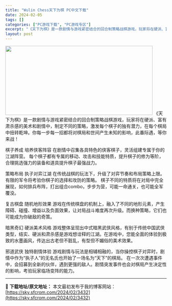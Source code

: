 ```yaml
---
title: "Wulin Chess天下为棋 PC中文下载"
date: 2024-02-05
tags: []
categories: ["PC游戏下载", "PC游戏专区"]
excerpt: "《天下为棋》是一款剧情与游戏紧密结合的回合制策略战棋游戏，玩家将在硬派、富有肃杀感的美术和剧情中，制定不同的策略，激发每个棋子的独有潜力，在每个棋局中扭转乾坤。你每一步每一招都将对棋局和世间产生未知的影响，此番际遇，等你来战！ 棋子养成 培养侠客阵容 在剧情中召集各具特色的侠客棋子，灵活组建专属于你&hellip;"
layout: post
---
```


<img class="size-full wp-image-3433 aligncenter" src="https://sky.sfcrom.com/wp-content/uploads/2024/02/2024020508352770.jpg" alt="" width="460" height="215" />
《天下为棋》是一款剧情与游戏紧密结合的回合制策略战棋游戏，玩家将在硬派、富有肃杀感的美术和剧情中，制定不同的策略，激发每个棋子的独有潜力，在每个棋局中扭转乾坤。你每一步每一招都将对棋局和世间产生未知的影响，此番际遇，等你来战！

棋子养成 培养侠客阵容
在剧情中召集各具特色的侠客棋子，灵活组建专属于你的江湖阵营。
每个棋子都有专属的移动、攻击和技能特质，提升棋子的修为等阶，合理挑选强力的装备和道具提升棋子最强战力。

策略布局 执子对弈江湖
在传统战棋的玩法下，升级了对弈节奏和布局策略上限。有限的军令将考验你棋子的选择和攻防的策略。
棋子不同的特质将在对局中完全展现，如何排兵布阵，打出组合combo，步步为营，可能一命通关，也可能全军覆没。

复古棋盘 随机地形效果
游戏在传统棋盘的机制上，融入了不同的地形元素，产生障碍、碰撞、增益以及负面效果，让对局战斗难度再次升级。而换种策略，它们也可能成为你破敌的奇策。

暗黑奇幻 硬派美术风格
游戏整体呈现出中式暗黑武侠风格，有别于传统中国武侠类型，结实、硬派和肃杀感是游戏想诠释的江湖。在游戏中，您能全面的体验到极致的水墨画风，传达出古老但不脏乱，有型但不媚俗的美术效果。

邪道武侠 独特剧情体验
游戏剧情与玩法是相辅相融的，当你操控棋子对弈时，剧情中作为“执子人”的无名氏也开始了一场名为“天下”的棋局。
在一次次遭遇事件中，会招募到全新的伙伴，遇到更强的敌人。剧情突发事件也会对棋局产生决定性的影响，考验玩家临场变阵的能力。

---
📖 **下载地址/原文地址：** 本文最初发布于我的博客网站：[https://sky.sfcrom.com/2024/02/3432](https://sky.sfcrom.com/2024/02/3432)
